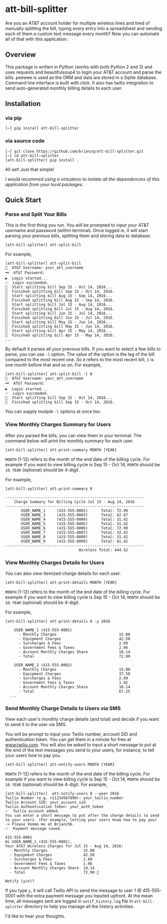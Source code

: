 # att-bill-splitter

Are you an AT&T account holder for multiple wireless lines and tired of manually splitting the bill, typing every entry into a spreadsheet and sending each of them a custom text message every month? Now you can automate all of that with this application.

## Overview

This package is written in Python (works with both Python 2 and 3) and uses requests and beautifulsoup4 to login your AT&T account and parse the bills. peewee is used as the ORM and data are stored in a Sqlite database. Command line interface is built with click. It also has twilio integration to send auto-generated monthly billing details to each user.

## Installation
### via pip 
```
[~] pip install att-bill-splitter
```
### via source code
```
[~] git clone https://github.com/brianzq/att-bill-splitter.git
[~] cd att-bill-splitter
[att-bill-splitter] pip install .
```
All set! Just that simple!

*I would recommed using a virtualenv to isolate all the dependencies of this application from your local packages.*

## Quick Start
### Parse and Split Your Bills
This is the first thing you run. You will be prompted to input your AT&T username and password (within terminal). Once logged in, it will start parsing your previous bills, splitting them and storing data to database.
```
[att-bill-splitter] att-split-bill
```
For example,
```
[att-bill-splitter] att-split-bill
👤  AT&T Username: your_att_username
🗝  AT&T Password:
▶  Login started...
✅  Login succeeded.
🏃  Start splitting bill Sep 15 - Oct 14, 2016...
🏁  Finished splitting bill Sep 15 - Oct 14, 2016.
🏃  Start splitting bill Aug 15 - Sep 14, 2016...
🏁  Finished splitting bill Aug 15 - Sep 14, 2016.
🏃  Start splitting bill Jul 15 - Aug 14, 2016...
🏁  Finished splitting bill Jul 15 - Aug 14, 2016.
🏃  Start splitting bill Jun 15 - Jul 14, 2016...
🏁  Finished splitting bill Jun 15 - Jul 14, 2016.
🏃  Start splitting bill May 15 - Jun 14, 2016...
🏁  Finished splitting bill May 15 - Jun 14, 2016.
🏃  Start splitting bill Apr 15 - May 14, 2016...
🏁  Finished splitting bill Apr 15 - May 14, 2016.
...
```
By default it parses all your previous bills. If you want to select a few bills to parse, you can use `-l` option. The value of the option is the lag of the bill compared to the most recent one. So `0` refers to the most recent bill, `1` is one month before that and so on. For example,
```
[att-bill-splitter] att-split-bill -l 0
👤  AT&T Username: your_att_username
🗝  AT&T Password:
▶  Login started...
✅  Login succeeded.
🏃  Start splitting bill Sep 15 - Oct 14, 2016...
🏁  Finished splitting bill Sep 15 - Oct 14, 2016.
```
You can supply mutiple `-l` options at once too.

### View Monthly Charges Summary for Users
After you parsed the bills, you can view them in your terminal. The command below will print the monthly summary for each user.
```
[att-bill-splitter] att-print-summary MONTH [YEAR]
```
`MONTH` (1-12) refers to the month of the end date of the billing cycle. For example if you want to view billing cycle is Sep 15 - Oct 14, `MONTH` should be `10`. `YEAR` (optional) should be 4-digit.

For example,
```
[att-bill-splitter] att-print-summary 8

--------------------------------------------------------------
    Charge Summary for Billing Cycle Jul 15 - Aug 14, 2016
--------------------------------------------------------------
       USER_NAME_1     (415-555-0001)      Total: 72.99
       USER_NAME_3     (415-555-0003)      Total: 62.67
       USER_NAME_4     (415-555-0004)      Total: 31.42
       USER_NAME_5     (415-555-0005)      Total: 31.42
       USER_NAME_6     (415-555-0006)      Total: 72.99
       USER_NAME_7     (415-555-0007)      Total: 32.42
       USER_NAME_8     (415-555-0008)      Total: 31.42
       USER_NAME_9     (415-555-0009)      Total: 61.42
--------------------------------------------------------------
                                 Wireless Total: 444.52
```

### View Monthly Charges Details for Users
You can also view itemized charge details for each user.
```
[att-bill-splitter] att-print-details MONTH [YEAR]
```
`MONTH` (1-12) refers to the month of the end date of the billing cycle. For example if you want to view billing cycle is Sep 15 - Oct 14, `MONTH` should be `10`. `YEAR` (optional) should be 4-digit.

For example,
```
[att-bill-splitter] att-print-details 8 -y 2016

    USER_NAME_1 (415-555-0001)
      - Monthly Charges                            15.00
      - Equipment Charges                          42.50
      - Surcharges & Fees                          2.69
      - Government Fees & Taxes                    2.66
      - Account Monthly Charges Share              10.14
      - Total                                      72.99

    USER_NAME_2 (415-555-0002)
      - Monthly Charges                            15.00
      - Equipment Charges                          37.50
      - Surcharges & Fees                          2.69
      - Government Fees & Taxes                    1.92
      - Account Monthly Charges Share              10.14
      - Total                                      67.25
  ...
 ```
### Send Monthly Charge Details to Users via SMS
View each user's monthly charge details (and total) and decide if you want to send it to the user via SMS.

You will be prompt to input your Twilio number, account SID and authentication token. You can get them in a minute for free at www.twilio.com. You will also be asked to input a short message to put at the end of the text messages you send to your users, for instance, to tell your users how to pay you.
```
[att-bill-splitter] att-notify-users MONTH [YEAR]
```
`MONTH` (1-12) refers to the month of the end date of the billing cycle. For example if you want to view billing cycle is Sep 15 - Oct 14, `MONTH` should be `10`. `YEAR` (optional) should be 4-digit.
For example,
```
[att-bill-splitter]  att-notify-users 8 --year 2016
Twilio Number (e.g. +11234567890): your_twilio_number
Twilio Account SID: your_account_sid
Twilio Authentication Token: your_auth_token
✅  Twilio account added.
You can enter a short message to put after the charge details to send to your users. (For example, letting your users know how to pay you)
-> Please Venmo me at Brianz56.
✅  Payment message saved.

415-555-0001
Hi USER_NAME_1 (415-555-0001),
Your AT&T Wireless Charges for Jul 15 - Aug 14, 2016:
  - Monthly Charges                15.00
  - Equipment Charges              42.50
  - Surcharges & Fees              2.69
  - Government Fees & Taxes        2.66
  - Account Monthly Charges Share  10.14
  - Total                          72.99 🤑

Notify (y/n)?
```
If you type `y`, it will call Twilio API to send the message to user 1 @ 415-555-0001 with the extra payment message you inputed upfront. At the mean time, all messages sent are logged in `notif_history.log` file in `att-bill-splitter` directory to help you manage all the history activities.

I'd like to hear your thoughts.
